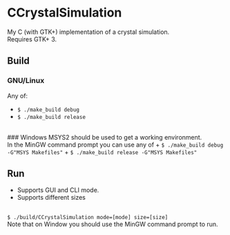 # CCrystalSimulation
My C (with GTK+) implementation of a crystal simulation.<br>
Requires GTK+ 3.<br>

## Build
### GNU/Linux
Any of:
+ <code>$ ./make_build debug</code>
+ <code>$ ./make_build release</code>
<br>
### Windows
MSYS2 should be used to get a working environment.<br>
In the MinGW command prompt you can use any of
+ <code>$ ./make_build debug -G"MSYS Makefiles"</code>
+ <code>$ ./make_build release -G"MSYS Makefiles"</code>
<br>

## Run
- Supports GUI and CLI mode.
- Supports different sizes
<br>
<code>$ ./build/CCrystalSimulation mode=[mode] size=[size]</code>
<br>
Note that on Window you should use the MinGW command prompt to run.

